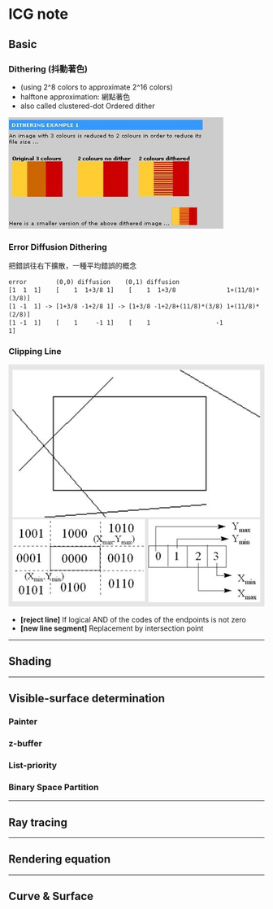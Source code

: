 # ICG note

## Basic

### Dithering (抖動著色)

- (using 2^8 colors to approximate 2^16 colors)
- halftone approximation: 網點著色
- also called clustered-dot Ordered dither

![](./img/1.jpg)

### Error Diffusion Dithering

把錯誤往右下擴散，一種平均錯誤的概念

```
error        (0,0) diffusion    (0,1) diffusion
[1  1  1]    [    1  1+3/8 1]    [    1  1+3/8              1+(11/8)*(3/8)]
[1 -1  1] -> [1+3/8 -1+2/8 1] -> [1+3/8 -1+2/8+(11/8)*(3/8) 1+(11/8)*(2/8)]
[1 -1  1]    [    1     -1 1]    [    1                  -1              1]
```

### Clipping Line

![](./img/2.jpg)

- **[reject line]** If logical AND of the codes of the endpoints is not zero
- **[new line segment]** Replacement by intersection point


---

## Shading



---

## Visible-surface determination

### Painter

### z-buffer

### List-priority

### Binary Space Partition

---

## Ray tracing

---

## Rendering equation

---

## Curve & Surface
